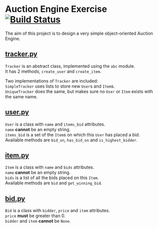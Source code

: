 # Auction Engine Exercise [![Build Status](https://travis-ci.org/kostaspl/stratagem_auction_engine.svg?branch=master)](https://travis-ci.org/kostaspl/stratagem_auction_engine)
The aim of this project is to design a very simple object-oriented Auction Engine.

## [tracker.py](auctionengine/tracker.py)
`Tracker` is an abstract class, implemented using the `abc` module.  
It has 2 methods, `create_user` and `create_item`.

Two implementations of `Tracker` are included:  
`SimpleTracker` uses lists to store new `User`s and `Item`s.  
`UniqueTracker` does the same, but makes sure no `User` or `Item` exists with the same name.  

## [user.py](auctionengine/user.py)
`User` is a class with `name` and `items_bid` attributes.   
`name` **cannot** be an empty string.  
`items_bid` is a set of the `Item`s on which this `User` has placed a bid.  
Available methods are `bid_on`, `has_bid_on` and `is_highest_bidder`.

## [item.py](auctionengine/item.py)
`Item` is a class with `name` and `bids` attributes.  
`name` **cannot** be an empty string.  
`bids` is a list of all the bids placed on this `Item`.  
Available methods are `bid` and `get_winning_bid`.

## [bid.py](auctionengine/bid.py)
`Bid` is a class with `bidder`, `price` and `item` attributes.  
`price` **must** be greater than 0.  
`bidder` and `item` **cannot** be `None`.
